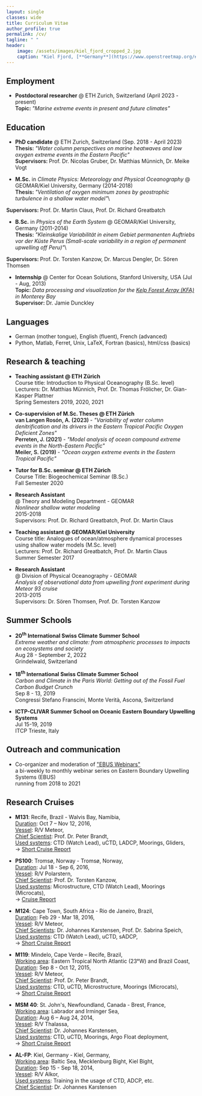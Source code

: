 ```yaml
---
layout: single
classes: wide
title: Curriculum Vitae
author_profile: true
permalink: /cv/
tagline: " "
header:
    image: /assets/images/kiel_fjord_cropped_2.jpg
    caption: "Kiel Fjord, [**Germany**](https://www.openstreetmap.org/#map=18/54.32997/10.14853)"
---
```


## Employment
- **Postdoctoral researcher** @ ETH Zurich, Switzerland (April 2023 - present)\
<span style="font-weight: 600">Topic: </span> *"Marine extreme events in present and future climates"* 


## Education
- **PhD candidate** @ ETH Zurich, Switzerland (Sep. 2018 - April 2023)\
<span style="font-weight: 600">Thesis: </span> *"Water column perspectives on marine heatwaves and low oxygen extreme events in the Eastern Pacific"* \
<span style="font-weight: 600">Supervisors: </span>Prof. Dr. Nicolas Gruber, Dr. Matthias Münnich, Dr. Meike Vogt

- **M.Sc.** in *Climate Physics: Meteorology and Physical Oceanography* @ GEOMAR/Kiel University, Germany (2014-2018)\
<span style="font-weight: 600">Thesis: </span> *"Ventilation of oxygen minimum zones by geostrophic turbulence in a shallow water model"*\
<!---["Ventilation of oxygen minimum zones by geostrophic turbulence in a shallow water model"](dummy.pdf)\
-->
<span style="font-weight: 600">Supervisors: </span>Prof. Dr. Martin Claus, Prof. Dr. Richard Greatbatch

- **B.Sc.** in *Physics of the Earth System* @ GEOMAR/Kiel University, Germany (2011-2014)\
<span style="font-weight: 600">Thesis: </span> *"Kleinskalige Variabilität in einem Gebiet permanenten Auftriebs vor der Küste Perus (Small-scale variability in a region of permanent upwelling off Peru)"*\
<!---["Kleinskalige Variabilität in einem Gebiet permanenten Auftriebs vor der Küste Perus"](http://eprints.uni-kiel.de/26833/1/Bachelor_Arbeit_Eike_Koehn_2014.pdf)\ 
-->
<span style="font-weight: 600">Supervisors: </span>Prof. Dr. Torsten Kanzow, Dr. Marcus Dengler, Dr. Sören Thomsen

- **Internship** @ Center for Ocean Solutions, Stanford University, USA (Jul - Aug, 2013)\
<span style="font-weight: 600">Topic: </span> *Data processing and visualization for the [Kelp Forest Array (KFA)](https://oceansolutions.stanford.edu/research/completed-projects/kelp-forest-array) in Monterey Bay*\
<span style="font-weight: 600">Supervisor: </span> Dr. Jamie Dunckley


## Languages
- German (mother tongue), English (fluent), French (advanced)
- Python, Matlab, Ferret, Unix, LaTeX, Fortran (basics), html/css (basics) 


## Research & teaching 

- **Teaching assistant @ ETH Zürich**\
Course title: Introduction to Physical Oceanography (B.Sc. level)\
Lecturers: Dr. Matthias Münnich, Prof. Dr. Thomas Frölicher, Dr. Gian-Kasper Plattner\
Spring Semesters 2019, 2020, 2021

- **Co-supervision of M.Sc. Theses @ ETH Zürich**\
<span style="font-weight: 600">van Langen Rosón, A. (2023) </span> - *"Variability of water column denitrification and its drivers in the Eastern Tropical Pacific Oxygen Deficient Zones"*  \
<span style="font-weight: 600">Perreten, J. (2021) </span> - *"Model analysis of ocean compound extreme events in the North-Eastern Pacific"* \
<span style="font-weight: 600">Meiler, S. (2019) </span> - *"Ocean oxygen extreme events in the Eastern Tropical Pacific"* 

- **Tutor for B.Sc. seminar @ ETH Zürich**\
Course Title: Biogeochemical Seminar (B.Sc.)\
Fall Semester 2020

- **Research Assistant**\
@ Theory and Modeling Department - GEOMAR\
*Nonlinear shallow water modeling*\
2015-2018\
Supervisors: Prof. Dr. Richard Greatbatch, Prof. Dr. Martin Claus

- **Teaching assistant @ GEOMAR/Kiel University**\
Course title: Analogues of ocean/atmosphere dynamical processes using shallow water models (M.Sc. level)\
Lecturers: Prof. Dr. Richard Greatbatch, Prof. Dr. Martin Claus\
Summer Semester 2017

- **Research Assistant**\
@ Division of Physical Oceanography - GEOMAR\
*Analysis of observational data from upwelling front experiment during Meteor 93 cruise*\
2013-2015\
Supervisors: Dr. Sören Thomsen, Prof. Dr. Torsten Kanzow


## Summer Schools
- **20<sup>th</sup> International Swiss Climate Summer School**\
*Extreme weather and climate: from atmospheric processes to impacts on ecosystems and society*\
Aug 28 - September 2, 2022\
Grindelwald, Switzerland

- **18<sup>th</sup> International Swiss Climate Summer School**\
*Carbon and Climate in the Paris World:
Getting out of the Fossil Fuel Carbon Budget Crunch*\
Sep 8 - 13, 2019\
Congressi Stefano Franscini, Monte Verità, Ascona, Switzerland

- **ICTP-CLIVAR Summer School on Oceanic Eastern Boundary Upwelling Systems**\
Jul 15-19, 2019\
ITCP Trieste, Italy


## Outreach and communication
- Co-organizer and moderation of ["EBUS Webinars"](https://ebuswebinars.wixsite.com/ebuswebinars)\
a bi-weekly to monthly webinar series on Eastern Boundary Upwelling Systems (EBUS)\
running from 2018 to 2021


## Research Cruises
- **M131**: Recife, Brazil - Walvis Bay, Namibia,\
<u>Duration</u>: Oct 7 – Nov 12, 2016,\
<u>Vessel</u>: R/V Meteor,\
<u>Chief Scientist</u>: Prof. Dr. Peter Brandt,\
<u>Used systems</u>: CTD (Watch Lead), uCTD, LADCP, Moorings, Gliders,\
-> [Short Cruise Report](https://www.ldf.uni-hamburg.de/meteor/wochenberichte/wochenberichte-meteor/m130-m131/m131-scr.pdf)

- **PS100**: Tromsø, Norway - Tromsø, Norway,\
<u>Duration</u>: Jul 18 - Sep 6, 2016,\
<u>Vessel</u>: R/V Polarstern,\
<u>Chief Scientist</u>: Prof. Dr. Torsten Kanzow,\
<u>Used systems</u>: Microstructure, CTD (Watch Lead), Moorings (Microcats),\
-> [Cruise Report](https://epic.awi.de/id/eprint/41157/1/PS100_Expeditonsprogramm.pdf)

- **M124**: Cape Town, South Africa - Rio de Janeiro, Brazil,\
<u>Duration</u>: Feb 29 - Mar 18, 2016,\
<u>Vessel</u>: R/V Meteor,\
<u>Chief Scientists</u>: Dr. Johannes Karstensen, Prof. Dr. Sabrina Speich,\
<u>Used systems</u>: CTD (Watch Lead), uCTD, sADCP,\
-> [Short Cruise Report](https://www.ldf.uni-hamburg.de/meteor/wochenberichte/wochenberichte-meteor/m124-m126/m124-scr.pdf)

- **M119**: Mindelo, Cape Verde – Recife, Brazil,\
<u>Working area</u>: Eastern Tropical North Atlantic (23°W) and Brazil Coast,\
<u>Duration</u>: Sep 8 - Oct 12, 2015,\
<u>Vessel</u>: R/V Meteor,\
<u>Chief Scientist</u>: Prof. Dr. Peter Brandt,\
<u>Used systems</u>: CTD, uCTD, Microstructure, Moorings (Microcats),\
-> [Short Cruise Report](https://www.ldf.uni-hamburg.de/meteor/wochenberichte/wochenberichte-meteor/m117-m120/m119-scr.pdf)

- **MSM 40**: St. John's, Newfoundland, Canada - Brest, France,\
<u>Working area</u>: Labrador and Irminger Sea,\
<u>Duration</u>: Aug 6 – Aug 24, 2014,\
<u>Vessel</u>: R/V Thalassa,\
<u>Chief Scientist</u>: Dr. Johannes Karstensen,\
<u>Used systems</u>: CTD, uCTD, Moorings, Argo Float deployment,\
-> [Short Cruise Report](https://www.ldf.uni-hamburg.de/merian/wochenberichte/wochenberichte-merian/msm40-msm42/msm40-scr.pdf)

- **AL-FP**: Kiel, Germany - Kiel, Germany,\
<u>Working area</u>: Baltic Sea, Mecklenburg Bight, Kiel Bight,\
<u>Duration</u>: Sep 15 - Sep 18, 2014,\
<u>Vessel</u>: R/V Alkor,\
<u>Used systems</u>: Training in the usage of CTD, ADCP, etc.\
<u>Chief Scientist</u>: Dr. Johannes Karstensen
